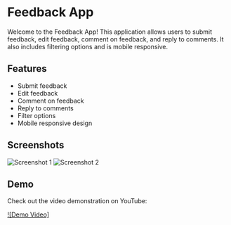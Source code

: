 # Feedback App

Welcome to the Feedback App! This application allows users to submit feedback, edit feedback, comment on feedback, and reply to comments. It also includes filtering options and is mobile responsive.

## Features

- Submit feedback
- Edit feedback
- Comment on feedback
- Reply to comments
- Filter options
- Mobile responsive design

## Screenshots

![Screenshot 1](AssessmentTask-Frontend/app/assets/screenshots/1.png)
![Screenshot 2](/path/to/screenshot2.png)

## Demo

Check out the video demonstration on YouTube:

[![Demo Video]](https://www.youtube.com/watch?v=BWZ8vCWLkrQ)


